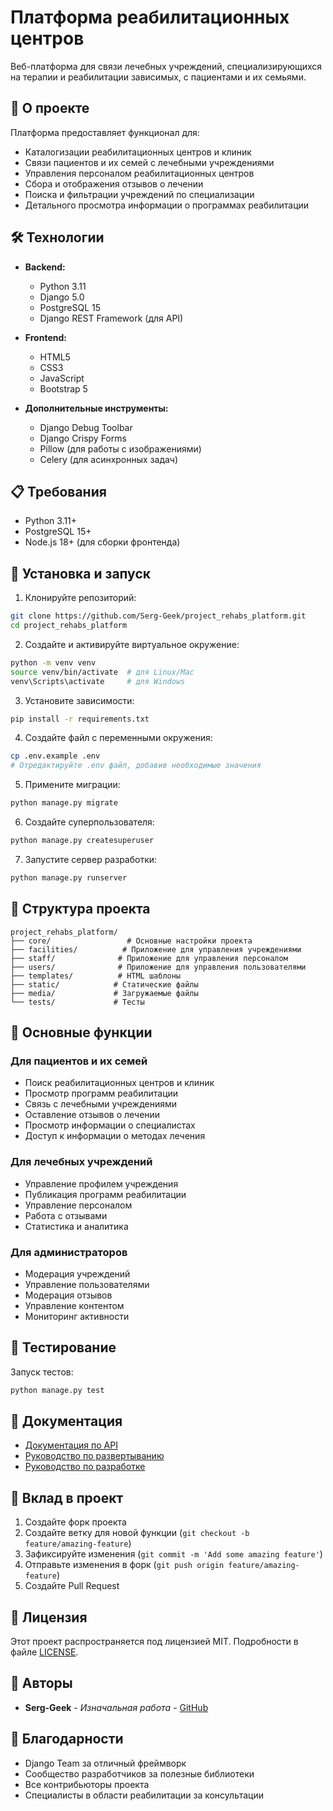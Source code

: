 # Платформа реабилитационных центров

Веб-платформа для связи лечебных учреждений, специализирующихся на терапии и реабилитации зависимых, с пациентами и их семьями.

## 🏥 О проекте

Платформа предоставляет функционал для:
- Каталогизации реабилитационных центров и клиник
- Связи пациентов и их семей с лечебными учреждениями
- Управления персоналом реабилитационных центров
- Сбора и отображения отзывов о лечении
- Поиска и фильтрации учреждений по специализации
- Детального просмотра информации о программах реабилитации

## 🛠 Технологии

- **Backend:**
  - Python 3.11
  - Django 5.0
  - PostgreSQL 15
  - Django REST Framework (для API)

- **Frontend:**
  - HTML5
  - CSS3
  - JavaScript
  - Bootstrap 5

- **Дополнительные инструменты:**
  - Django Debug Toolbar
  - Django Crispy Forms
  - Pillow (для работы с изображениями)
  - Celery (для асинхронных задач)

## 📋 Требования

- Python 3.11+
- PostgreSQL 15+
- Node.js 18+ (для сборки фронтенда)

## 🚀 Установка и запуск

1. Клонируйте репозиторий:
```bash
git clone https://github.com/Serg-Geek/project_rehabs_platform.git
cd project_rehabs_platform
```

2. Создайте и активируйте виртуальное окружение:
```bash
python -m venv venv
source venv/bin/activate  # для Linux/Mac
venv\Scripts\activate     # для Windows
```

3. Установите зависимости:
```bash
pip install -r requirements.txt
```

4. Создайте файл с переменными окружения:
```bash
cp .env.example .env
# Отредактируйте .env файл, добавив необходимые значения
```

5. Примените миграции:
```bash
python manage.py migrate
```

6. Создайте суперпользователя:
```bash
python manage.py createsuperuser
```

7. Запустите сервер разработки:
```bash
python manage.py runserver
```

## 📁 Структура проекта

```
project_rehabs_platform/
├── core/                 # Основные настройки проекта
├── facilities/          # Приложение для управления учреждениями
├── staff/              # Приложение для управления персоналом
├── users/              # Приложение для управления пользователями
├── templates/          # HTML шаблоны
├── static/            # Статические файлы
├── media/             # Загружаемые файлы
└── tests/             # Тесты
```

## 🔑 Основные функции

### Для пациентов и их семей
- Поиск реабилитационных центров и клиник
- Просмотр программ реабилитации
- Связь с лечебными учреждениями
- Оставление отзывов о лечении
- Просмотр информации о специалистах
- Доступ к информации о методах лечения

### Для лечебных учреждений
- Управление профилем учреждения
- Публикация программ реабилитации
- Управление персоналом
- Работа с отзывами
- Статистика и аналитика

### Для администраторов
- Модерация учреждений
- Управление пользователями
- Модерация отзывов
- Управление контентом
- Мониторинг активности

## 🧪 Тестирование

Запуск тестов:
```bash
python manage.py test
```

## 📝 Документация

- [Документация по API](docs/api.md)
- [Руководство по развертыванию](docs/deployment.md)
- [Руководство по разработке](docs/development.md)

## 🤝 Вклад в проект

1. Создайте форк проекта
2. Создайте ветку для новой функции (`git checkout -b feature/amazing-feature`)
3. Зафиксируйте изменения (`git commit -m 'Add some amazing feature'`)
4. Отправьте изменения в форк (`git push origin feature/amazing-feature`)
5. Создайте Pull Request

## 📄 Лицензия

Этот проект распространяется под лицензией MIT. Подробности в файле [LICENSE](LICENSE).

## 👥 Авторы

- **Serg-Geek** - *Изначальная работа* - [GitHub](https://github.com/Serg-Geek)

## 🙏 Благодарности

- Django Team за отличный фреймворк
- Сообщество разработчиков за полезные библиотеки
- Все контрибьюторы проекта
- Специалисты в области реабилитации за консультации 